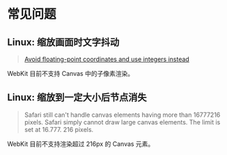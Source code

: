 # 常见问题

## Linux: 缩放画面时文字抖动

> [Avoid floating-point coordinates and use integers instead](https://developer.mozilla.org/en-US/docs/Web/API/Canvas_API/Tutorial/Optimizing_canvas#avoid_floating-point_coordinates_and_use_integers_instead)

WebKit 目前不支持 Canvas 中的子像素渲染。

## Linux: 缩放到一定大小后节点消失

> Safari still can't handle canvas elements having more than 16777216 pixels. Safari simply cannot draw large canvas elements. The limit is set at 16.777. 216 pixels.

WebKit 目前不支持渲染超过 216px 的 Canvas 元素。

